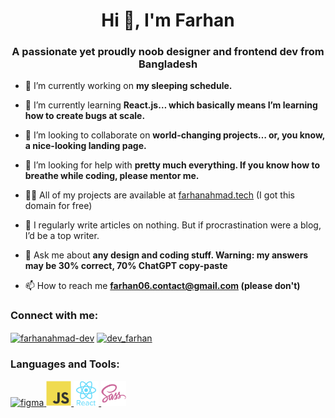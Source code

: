 <h1 align="center">Hi 👋, I'm Farhan</h1>
<h3 align="center">A passionate yet proudly noob designer and frontend dev from Bangladesh</h3>

- 🔭 I’m currently working on **my sleeping schedule.**

- 🌱 I’m currently learning **React.js… which basically means I’m learning how to create bugs at scale.**

- 👯 I’m looking to collaborate on **world-changing projects… or, you know, a nice-looking landing page.**

- 🤝 I’m looking for help with **pretty much everything. If you know how to breathe while coding, please mentor me.**

- 👨‍💻 All of my projects are available at [farhanahmad.tech](https://farhanahmad.tech) (I got this domain for free)

- 📝 I regularly write articles on nothing. But if procrastination were a blog, I’d be a top writer.

- 💬 Ask me about **any design and coding stuff. Warning: my answers may be 30% correct, 70% ChatGPT copy-paste**

- 📫 How to reach me **farhan06.contact@gmail.com (please don't)**

<h3 align="left">Connect with me:</h3>
<p align="left">
<a href="https://linkedin.com/in/farhanahmad-dev" target="blank"><img align="center" src="https://raw.githubusercontent.com/rahuldkjain/github-profile-readme-generator/master/src/images/icons/Social/linked-in-alt.svg" alt="farhanahmad-dev" height="30" width="40" /></a>
<a href="https://dribbble.com/dev_farhan" target="blank"><img align="center" src="https://raw.githubusercontent.com/rahuldkjain/github-profile-readme-generator/master/src/images/icons/Social/dribbble.svg" alt="dev_farhan" height="30" width="40" /></a>
</p>

<h3 align="left">Languages and Tools:</h3>
<p align="left"> <a href="https://www.figma.com/" target="_blank" rel="noreferrer"> <img src="https://www.vectorlogo.zone/logos/figma/figma-icon.svg" alt="figma" width="40" height="40"/> </a> <a href="https://developer.mozilla.org/en-US/docs/Web/JavaScript" target="_blank" rel="noreferrer"> <img src="https://raw.githubusercontent.com/devicons/devicon/master/icons/javascript/javascript-original.svg" alt="javascript" width="40" height="40"/> </a> <a href="https://reactjs.org/" target="_blank" rel="noreferrer"> <img src="https://raw.githubusercontent.com/devicons/devicon/master/icons/react/react-original-wordmark.svg" alt="react" width="40" height="40"/> </a> <a href="https://sass-lang.com" target="_blank" rel="noreferrer"> <img src="https://raw.githubusercontent.com/devicons/devicon/master/icons/sass/sass-original.svg" alt="sass" width="40" height="40"/> </a> </p>

